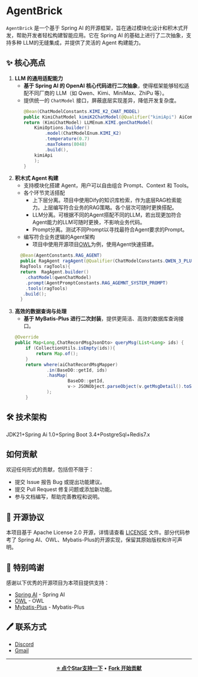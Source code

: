 # AgentBrick
`AgentBrick` 是一个基于 Spring AI 的开源框架，旨在通过模块化设计和积木式开发，帮助开发者轻松构建智能应用。它在 Spring AI 的基础上进行了二次抽象，支持多种 LLM的无缝集成，并提供了灵活的 Agent 构建能力。
## ✨ 核心亮点
1. **LLM 的通用适配能力**
    - **基于 Spring AI 的 OpenAI 核心代码进行二次抽象**，使得框架能够轻松适配不同厂商的 LLM（如 Qwen、Kimi、MiniMax、ZhiPu 等）。
    - 提供统一的 `ChatModel` 接口，屏蔽底层实现差异，降低开发复杂度。
      ```java
      @Bean(ChatModelConstants.KIMI_K2_CHAT_MODEL)
      public KimiChatModel kimiK2ChatModel(@Qualifier("kimiApi") AiCommonApi kimiApi){
      return (KimiChatModel) LLMEnum.KIMI.genChatModel(
          KimiOptions.builder()
              .model(ChatModelEnum.KIMI_K2)
              .temperature(0.7)
              .maxTokens(8048)
              .build(),
          kimiApi
          );
      }
      ```
2. **积木式 Agent 构建**
    - 支持模块化搭建 Agent，用户可以自由组合 Prompt、Context 和 Tools。
    - 各个环节灵活搭配
      - 上下层分离。项目中使用Dify的知识库检索，作为底层RAG检索能力。上层编写符合业务的RAG策略。各个层次可随时更换搭配。
      - LLM分离。可根据不同的Agent搭配不同的LLM，若出现更加符合Agent能力的LLM可随时更换，不影响业务代码。
      - Prompt分离。测试不同Prompt以寻找最符合Agent要求的Prompt。
    - 编写符合业务逻辑的Agent架构
      - 项目中使用开源项目[OWL](https://github.com/camel-ai/owl)为例，使用Agent快速搭建。
    ```java
      @Bean(AgentConstants.RAG_AGENT)
      public RagAgent ragAgent(@Qualifier(ChatModelConstants.QWEN_3_PLUS_CHAT_MODEL) QwenChatModel qwenChatModel,
      RagTools ragTools){
      return  RagAgent.builder()
        .chatModel(qwenChatModel)
        .prompt(AgentPromptConstants.RAG_AGEMNT_SYSTEM_PROMPT)
        .tools(ragTools)
       .build();
      }
    ```
3. **高效的数据查询与处理**
    - **基于 MyBatis-Plus 进行二次封装**，提供更简洁、高效的数据库查询接口。
    ```java
    @Override
    public Map<Long,ChatRecordMsgJsonDto> queryMsg(List<Long> ids) {
        if (CollectionUtils.isEmpty(ids)){
            return Map.of();
        }
        return where(aiChatRecordMsgMapper)
                .in(BaseDO::getId, ids)
                .hasMap(
                        BaseDO::getId,
                        v-> JSONObject.parseObject(v.getMsgDetail().toString(),ChatRecordMsgJsonDto.class)
                );
        }
    ```
## 🛠️ 技术架构
JDK21+Spring Ai 1.0+Spring Boot 3.4+PostgreSql+Redis7.x
## 如何贡献
欢迎任何形式的贡献，包括但不限于：
- 提交 Issue 报告 Bug 或提出功能建议。
- 提交 Pull Request 修复问题或添加新功能。
- 参与文档编写，帮助完善教程和说明。

## 📄 开源协议
本项目基于 Apache License 2.0 开源，详情请查看 [LICENSE](LICENSE) 文件。部分代码参考了 Spring AI、OWL、Mybatis-Plus的开源实现，保留其原始版权和许可声明。

## 🙏 特别鸣谢
感谢以下优秀的开源项目为本项目提供支持：
- [Spring AI](https://spring.io/projects/spring-ai) - Spring AI
- [OWL](https://github.com/camel-ai/owl) - OWL
- [Mybatis-Plus](https://github.com/baomidou/mybatis-plus) - Mybatis-Plus

## 🖊️  联系方式
- [Discord](https://discord.gg/jTcXXHPD3e)
- [Gmail](https://chenkai107cn@gmail.com)

---
<div align="center">


**[⭐ 点个Star支持一下](https://github.com/cKnight107/ai-agent-brick)** • **[ Fork 开始贡献](https://github.com/cKnight107/ai-agent-brick/fork)**
</div>